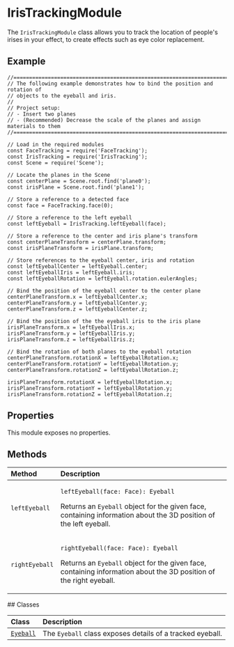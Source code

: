 # IrisTrackingModule

The `IrisTrackingModule` class allows you to track the location of people's irises in your effect, to create effects such as eye color replacement.

## Example

```text
//==============================================================================
// The following example demonstrates how to bind the position and rotation of
// objects to the eyeball and iris.
//
// Project setup:
// - Insert two planes
// - (Recommended) Decrease the scale of the planes and assign materials to them
//==============================================================================

// Load in the required modules
const FaceTracking = require('FaceTracking');
const IrisTracking = require('IrisTracking');
const Scene = require('Scene');

// Locate the planes in the Scene
const centerPlane = Scene.root.find('plane0');
const irisPlane = Scene.root.find('plane1');

// Store a reference to a detected face
const face = FaceTracking.face(0);

// Store a reference to the left eyeball
const leftEyeball = IrisTracking.leftEyeball(face);

// Store a reference to the center and iris plane's transform
const centerPlaneTransform = centerPlane.transform;
const irisPlaneTransform = irisPlane.transform;

// Store references to the eyeball center, iris and rotation
const leftEyeballCenter = leftEyeball.center;
const leftEyeballIris = leftEyeball.iris;
const leftEyeballRotation = leftEyeball.rotation.eulerAngles;

// Bind the position of the eyeball center to the center plane
centerPlaneTransform.x = leftEyeballCenter.x;
centerPlaneTransform.y = leftEyeballCenter.y;
centerPlaneTransform.z = leftEyeballCenter.z;

// Bind the position of the the eyeball iris to the iris plane
irisPlaneTransform.x = leftEyeballIris.x;
irisPlaneTransform.y = leftEyeballIris.y;
irisPlaneTransform.z = leftEyeballIris.z;

// Bind the rotation of both planes to the eyeball rotation
centerPlaneTransform.rotationX = leftEyeballRotation.x;
centerPlaneTransform.rotationY = leftEyeballRotation.y;
centerPlaneTransform.rotationZ = leftEyeballRotation.z;

irisPlaneTransform.rotationX = leftEyeballRotation.x;
irisPlaneTransform.rotationY = leftEyeballRotation.y;
irisPlaneTransform.rotationZ = leftEyeballRotation.z;
```

## Properties

This module exposes no properties.

## Methods

<table>
  <thead>
    <tr>
      <th style="text-align:left">Method</th>
      <th style="text-align:left">Description</th>
    </tr>
  </thead>
  <tbody>
    <tr>
      <td style="text-align:left"><code>leftEyeball</code>
      </td>
      <td style="text-align:left">
        <p><code>leftEyeball(face: Face): Eyeball</code>
        </p>
        <p>Returns an <code>Eyeball</code> object for the given face, containing information
          about the 3D position of the left eyeball.</p>
      </td>
    </tr>
    <tr>
      <td style="text-align:left"><code>rightEyeball</code>
      </td>
      <td style="text-align:left">
        <p><code>rightEyeball(face: Face): Eyeball</code>
        </p>
        <p>Returns an <code>Eyeball</code> object for the given face, containing information
          about the 3D position of the right eyeball.</p>
      </td>
    </tr>
  </tbody>
</table>## Classes

| Class | Description |
| :--- | :--- |
| [`Eyeball`](https://sparkar.facebook.com/docs/ar-studio/reference/classes/iristrackingmodule.eyeball) | The `Eyeball` class exposes details of a tracked eyeball. |

